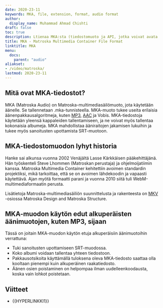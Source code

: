 ```yaml
---
date: 2020-23-11
keywords: MKA, file, extension, format, audio format
author:
  display_name: Muhammad Ahmad Chishti
draft: false
toc: true
description: Ltienaa MKA:sta (tiedostomuoto ja API, jotka voivat avata ja luoda MKA-tiedostons.
title: MKA - Matroska Multimedia Container File Format
linktitle: MKA
menu:
  docs:
    parent: "audio"
aliakset:
- /video/matroska/
lastmod: 2020-23-11
---
```


## Mitä ovat MKA-tiedostot? ##

MKA (Matroska Audio) on Matroska-multimediasäilömuoto, jota käytetään äänelle. Se tallennetaan .mka-tunnisteella. MKA-muoto tukee useita erilaisia äänenpakkausalgoritmeja, kuten [MP3](/audio/mp3/), [AAC](/audio/aac/) ja Vobis. MKA-tiedostoja käytetään yleensä kappaleiden tallentamiseen, ja ne voivat myös tallentaa kokonaisia albumeja. MKA mahdollistaa ääniraitojen jakamisen lukuihin ja tukee myös sanoitusten upottamista SRT-muotoon.

## MKA-tiedostomuodon lyhyt historia

Hanke sai alkunsa vuonna 2002 Venäjältä Lasse Kärkkäisen pääkehittäjänä. Hän työskenteli Steve Lhommen (Matroskan perustaja) ja ohjelmoijatiimin kanssa. Matroska Multimedia Container kehitettiin avoimen standardin projektiksi, mikä tarkoittaa, että se on avoimen lähdekoodin ja vapaasti käytettävä. Ajan myötä formaatti parani ja vuonna 2010 siitä tuli WebM-multimediaformaatin perusta.

Lisätietoja Matroska-multimediasäiliön suunnittelusta ja rakenteesta on [MKV](/video/mkv/) -osiossa Matroska Design and Matroska Structure.

## MKA-muodon käytön edut alkuperäisten äänimuotojen, kuten MP3, sijaan ##

Tässä on joitain MKA-muodon käytön etuja alkuperäisiin äänimuotoihin verrattuna:

- Tuki sanoitusten upottamiseen SRT-muodossa.
- Koko albumi voidaan tallentaa yhteen tiedostoon.
- Pakkausotsikoita käyttämällä tuloksena oleva MKA-tiedosto saattaa olla kooltaan pienempi kuin alkuperäinen raakatiedosto.
- Äänen osien poistaminen on helpompaa ilman uudelleenkoodausta, koska vain lohkot poistetaan.

## Viitteet ##

- {{HYPERLINKKI1}}

